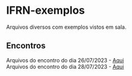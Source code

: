# IFRN-exemplos

Arquivos diversos com exemplos vistos em sala.

## Encontros

Arquivos do encontro do dia 26/07/2023 - [Aqui](https://github.com/silv4b/IFRN-exemplos/tree/main/encontro-26-07-2023)  
Arquivos do encontro do dia 28/07/2023 - [Aqui](https://github.com/silv4b/IFRN-exemplos/tree/main/encontro-28-07-2023)
